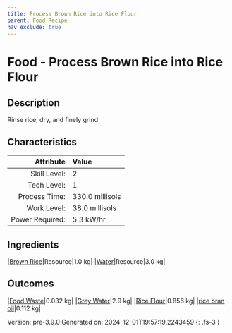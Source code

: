```yaml
---
title: Process Brown Rice into Rice Flour
parent: Food Recipe
nav_exclude: true
---
```

# Food - Process Brown Rice into Rice Flour

## Description
 Rinse rice, dry, and finely grind 

## Characteristics

| Attribute      | Value |
|--------:|:------|
|Skill Level:|2|
|Tech Level:|1|
|Process Time:|330.0 millisols|
|Work Level:|38.0 millisols|
|Power Required:|5.3 kW/hr|

## Ingredients

|[Brown Rice](../resource/brown-rice.html)|Resource|1.0 kg|
|[Water](../resource/water.html)|Resource|3.0 kg|

## Outcomes

|[Food Waste](../resource/food-waste.html)|0.032 kg|
|[Grey Water](../resource/grey-water.html)|2.9 kg|
|[Rice Flour](../resource/rice-flour.html)|0.856 kg|
|[rice bran oil](../resource/rice-bran-oil.html)|0.112 kg|


Version: pre-3.9.0 Generated on: 2024-12-01T19:57:19.2243459
{: .fs-3 }

